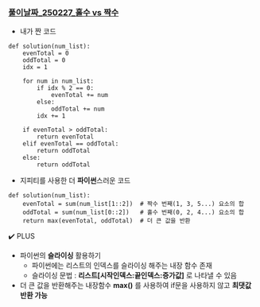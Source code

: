 ### [풀이날짜_250227_홀수 vs 짝수](https://school.programmers.co.kr/learn/courses/30/lessons/181887?language=python3)

- 내가 짠 코드
```
def solution(num_list):
    evenTotal = 0
    oddTotal = 0
    idx = 1
    
    for num in num_list:
        if idx % 2 == 0:
            evenTotal += num
        else:
            oddTotal += num
        idx += 1
    
    if evenTotal > oddTotal:
        return evenTotal
    elif evenTotal == oddTotal:
        return oddTotal
    else:
        return oddTotal

```

- 지피티를 사용한 더 **파이썬**스러운 코드
```
def solution(num_list):
    evenTotal = sum(num_list[1::2])  # 짝수 번째(1, 3, 5...) 요소의 합
    oddTotal = sum(num_list[0::2])   # 홀수 번째(0, 2, 4...) 요소의 합
    return max(evenTotal, oddTotal)  # 더 큰 값을 반환
```

✔️ PLUS

- 파이썬의 **슬라이싱** 활용하기
  - 파이썬에는 리스트의 인덱스를 슬라이싱 해주는 내장 함수 존재
  - 슬라이싱 문법 : **리스트[시작인덱스:끝인덱스:증가값]** 로 나타낼 수 있음
- 더 큰 값을 반환해주는 내장함수 **max()** 를 사용하여 if문을 사용하지 않고 **최댓값 반환 가능**
